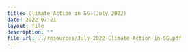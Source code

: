 ```yaml
---
title: Climate Action in SG (July 2022)
date: 2022-07-21
layout: file
description: ""
file_url: ../resources/July-2022-Climate-Action-in-SG.pdf
---
```


